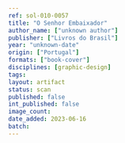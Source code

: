 ```yaml
---
ref: sol-010-0057
title: "O Senhor Embaixador"
author_name: ["unknown author"]
publisher: ["Livros do Brasil"]
year: "unknown-date"
origin: ["Portugal"]
formats: ["book-cover"]
disciplines: [graphic-design]
tags:
layout: artifact
status: scan
published: false
int_published: false
image_count:
date_added: 2023-06-16
batch:
---
```


